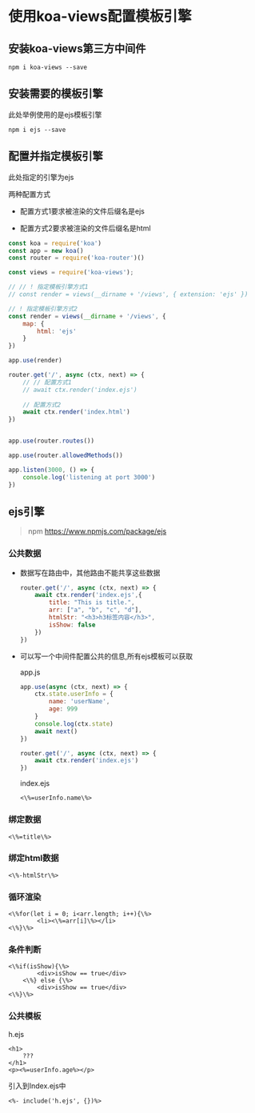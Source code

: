 # 使用koa-views配置模板引擎



## 安装koa-views第三方中间件

`npm i koa-views --save`



## 安装需要的模板引擎

此处举例使用的是ejs模板引擎

`npm i ejs --save`



## 配置并指定模板引擎

此处指定的引擎为ejs

两种配置方式

- 配置方式1要求被渲染的文件后缀名是ejs

- 配置方式2要求被渲染的文件后缀名是html

```js
const koa = require('koa')
const app = new koa()
const router = require('koa-router')()

const views = require('koa-views');

// // ! 指定模板引擎方式1
// const render = views(__dirname + '/views', { extension: 'ejs' })

// ! 指定模板引擎方式2
const render = views(__dirname + '/views', {
    map: {
        html: 'ejs'
    }
})

app.use(render)

router.get('/', async (ctx, next) => {
    // // 配置方式1
    // await ctx.render('index.ejs')
    
    // 配置方式2
    await ctx.render('index.html')
})


app.use(router.routes())

app.use(router.allowedMethods())

app.listen(3000, () => {
    console.log('listening at port 3000')
})
```



## ejs引擎

> npm https://www.npmjs.com/package/ejs

### 公共数据

- 数据写在路由中，其他路由不能共享这些数据

  ```js
  router.get('/', async (ctx, next) => {
      await ctx.render('index.ejs',{
          title: "This is title.",
          arr: ["a", "b", "c", "d"],
          htmlStr: "<h3>h3标签内容</h3>",
          isShow: false
      })
  })
  ```

  



- 可以写一个中间件配置公共的信息,所有ejs模板可以获取

  app.js

  ```js
  app.use(async (ctx, next) => {
      ctx.state.userInfo = {
          name: 'userName',
          age: 999
      }
      console.log(ctx.state)
      await next()
  })
  
  router.get('/', async (ctx, next) => {
      await ctx.render('index.ejs')
  })
  ```

  index.ejs

  ```ejs
  <\%=userInfo.name\%>
  ```

  

### 绑定数据

```ejs
<\%=title\%>
```

### 绑定html数据

```ejs
<\%-htmlStr\%>
```

### 循环渲染

```ejs
<\%for(let i = 0; i<arr.length; i++){\%>
        <li><\%=arr[i]\%></li>
<\%}\%>
```

### 条件判断

```ejs
<\%if(isShow){\%>
        <div>isShow == true</div>
    <\%} else {\%>
        <div>isShow == true</div>
<\%}\%>
```

### 公共模板

h.ejs

```ejs
<h1>
    ???
</h1>
<p><%=userInfo.age%></p>
```

引入到Index.ejs中

```ejs
<%- include('h.ejs', {})%>
```

